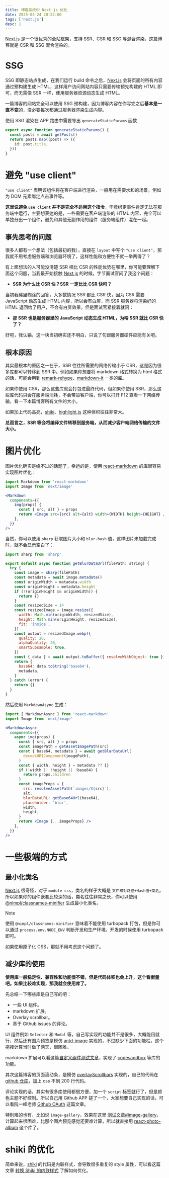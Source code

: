 ```yaml
---
title: 博客系统中 Next.js 优化
date: 2025-04-24 20:52:00
tags: ['next.js']
desc: 1
---
```


[Next.js](https://github.com/vercel/next.js) 是一个很优秀的全站框架，支持 SSR、CSR 和 SSG 等混合渲染，这篇博客就是 CSR 和 SSG 混合渲染的。

# SSG

SSG 即静态站点生成，在我们运行 build 命令之后，[Next.js](https://github.com/vercel/next.js) 会将页面的所有内容通过预构建生成 HTML，这样用户访问网站内容只需要传输预先构建的 HTML 即可，而无需像 SSR 一样，使用服务器资源动态生成 HTML。

一篇博客的网站完全可以使用 SSG 预构建，因为博客内容在你写完之后**基本是一直不变**的，没必要每次都通过服务器渲染生成内容。

使用 SSG 渲染在 APP 路由中需要导出 `generateStaticParams` 函数

```jsx title="app/post/[id]/page.tsx"
export async function generateStaticParams() {
  const posts = await getPosts()
  return posts.map((post) => ({
    id: post.title,
  }))
}
```

# 避免 "use client"

`"use client"` 表明该组件将在客户端进行渲染，一般用在需要水和的场景，例如为 DOM 元素绑定点击事件等。

**这里说避免 `use client` 并不是完全不适用这个指令**，毕竟绑定事件肯定无法在服务端中运行，主要想表达的是，一些需要在客户端渲染的 HTML 内容，完全可以单独分出一个组件，避免和其他无副作用的组件（服务端组件）混在一起。

## 事先思考的问题

很多人都有一个想法（包括最初的我），直接在 `layout` 中写个 `"use client"`，那我就不用考虑服务端和浏览器环境了，这样性能和方便性不就一举两得了？

有上面想法的人可能没清楚 SSR 相比 CSR 的性能优势在哪里，你可能要理解下面这个问题，当我最开始接触 [Next.js](https://github.com/vercel/next.js) 的时候，字节面试官问了我这个问题：

- **SSR 为什么比 CSR 快？SSR 一定比比 CSR 快吗？**

当初我稀里糊涂的回答，大多数情况 SSR 都比 CSR 快，因为 CSR 需要 JavaScript 动态生成 HTML 内容，所以会有白屏，而 SSR 服务器将渲染好的 HTML 返回给了用户，不会有白屏效果。但是面试官紧接着就问：

- **那 SSR 也是服务器里的 JavaScript 动态生成 HTML，为啥 SSR 就比 CSR 快了？**

好吧，我认输，这一块当初确实还不明白，只说了句跟服务器硬件应能有关吧。

## 根本原因

其实最根本的原因之一在于，SSR 往往所需要的网络传输小于 CSR，这是因为很多库都可以转移到 SSR 中。例如如果你想要将 markdown 格式转换为 html 格式的话，可能会用到 [remark-rehype](https://github.com/remarkjs/remark-rehype)、[markdown-it](https://github.com/markdown-it/markdown-it) 一类的库。

如果你使用 CSR，那么这些库就会打包进最终代码，但如果你使用 SSR，那么这些库代码只会在服务端消耗，不会带进客户端，你可以打开 F12 查看一下网络传输，看一下本篇博客所有文件的大小。

如果加上代码高亮，[shiki](https://github.com/shikijs/shiki)、[highlight.js](https://github.com/highlightjs/highlight.js) 这种体积往往非常大。

**总而言之，SSR 等会将编译文件转移到服务端，从而减少客户端网络传输的文件大小。**

# 图片优化

图片优化确实是绕不过的话题了，幸运的是，使用 [react-markdown](https://github.com/remarkjs/react-markdown) 的库很容易实现图片优化：

```jsx
import Markdown from 'react-markdown'
import Image from 'next/image'

<Markdown
  components={{
    img(props) {
      const { src, alt } = props
      return <Image src={src} alt={alt} width={WIDTH} height={HEIGHT} />
    },
  }}
/>
```

当然，你可以使用 `sharp` 获取图片大小和 `blur-hash` 值，这样图片未加载完成时，就不会显示空白了：

```js
import sharp from 'sharp'

export default async function getBlurDataUrl(filePath: string) {
  try {
    const image = sharp(filePath)
    const metadata = await image.metadata()
    const originWidth = metadata.width
    const originHeight = metadata.height
    if (!(originHeight && originWidth)) {
      return {}
    }
    const resizedSize = 14
    const resizedImage = image.resize({
      width: Math.min(originWidth, resizedSize),
      height: Math.min(originHeight, resizedSize),
      fit: 'inside',
    })
    const output = resizedImage.webp({
      quality: 20,
      alphaQuality: 20,
      smartSubsample: true,
    })
    const { data } = await output.toBuffer({ resolveWithObject: true })
    return {
      base64: data.toString('base64'),
      metadata,
    }
  } catch (error) {
    return {}
  }
}
```

然后使用 `MarkdownAsync` 生成：

```jsx
import { MarkdownAsync } from 'react-markdown'
import Image from 'next/image'

<MarkdownAsync
  components={{
    async img(props) {
      const { src, alt } = props
      const imagePath = getAssetImagePath(src)
      const { base64, metadata } = await getBlurDataUrl(
        decodeURIComponent(imagePath),
      )
      const { width, height } = metadata ?? {}
      if (!width || !height || !base64) {
        return props.children
      }
      const imageProps = {
        src: resolveAssetPath(`images/${src}`),
        alt,
        blurDataURL: getBase64Url(base64),
        placeholder: 'blur',
        width,
        height,
      }
      return <Image {...imageProps} />
    },
  }}
/>
```

# 一些极端的方式

## 最小化类名

[Next.js](https://github.com/vercel/next.js) 很奇怪，对于 `module css`，类名的样子大概是 `文件相对路径+Hash值+类名`，所以如果你的组件嵌套比较深的话，类名往往非常之长，你可以使用 [@nimpl/classnames-minifier](https://github.com/vordgi/nimpl-classnames-minifier#readme) 生成最小化类名。

> [!NOTE]
> 使用 `@nimpl/classnames-minifier` 意味着不能使用 turbopack 打包，但是你可以通过 `process.env.NODE_ENV` 判断开发和生产环境，开发的时候使用 turbopack 即可。

如果使用原子化 CSS，那就不用考虑这个问题了。

## 减少库的使用

**使用库一般稳定性、兼容性和功能很不错，但是代码体积也会上升，这个看衡量吧。如果比较难实现，那我就会使用库了。**

先总结一下哪些库是自己写的吧：

- 一些 UI 组件。
- markdown 扩展。
- Overlay scrollbar。
- 基于 Github issues 的评论。

UI 组件例如 `Selector` 和 `Modal` 等，自己写实现的功能并不是很多，大概能用就行，然后还有图片预览是模仿 [antd-image](https://ant.design/components/image-cn) 实现的，不过缺少下面的功能栏，这个拖拽计算当时做了两天，很困难。

markdown 扩展可以看这篇[自定义组件测试文章](https://blog.plumbiu.top/posts/note/custom-component)，实现了 [codesandbox](https://codesandbox.io/) 等库的功能。

其次这篇博客的页面滚动条，是模仿 [overlayScrollbars](https://github.com/KingSora/OverlayScrollbars) 实现的，自己的代码在 [github 仓库](https://github.com/Plumbiu/blog/blob/main/src/components/layout/OverlayScrollbar.tsx)，加上 css 不到 200 行代码。

评论实现的话，其实有很多库使用都很方便，加一个 `script` 标签就行了，但是颜色主题不好控制。所以自己用 Github APP 搓了一个，大家想要自己实现的话，可以看阮一峰老师 [Github OAuth](https://ruanyifeng.com/blog/2019/04/github-oauth.html) 这篇文章。

特别难的也有，比如说 `image-gallery`，效果在这里 [测试文章#image-gallery](https://blog.plumbiu.top/posts/note/custom-component#image-gallery)，计算起来很困难，比那个图片预览感觉还要难计算，所以就直接用 [react-photo-album](https://github.com/igordanchenko/react-photo-album) 这个库了。

# shiki 的优化

简单来说，[shiki](https://github.com/shikijs/shiki) 的代码是内联样式，会导致很多重复的 style 属性，可以看这篇文章 [转换 Shiki 的内联样式](https://blog.plumbiu.top/posts/blog/shiki-class-transformer) 了解如何优化。
